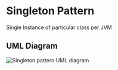 # Singleton Pattern

Single Instance of particular class per JVM

## UML Diagram
![Singleton pattern UML diagram](https://github.com/javamultiplex/clean-code-principles-and-patterns/blob/master/src/main/java/com/javamultiplex/pattern/creational/uml/singleton_pattern_uml_diagram.jpg)
